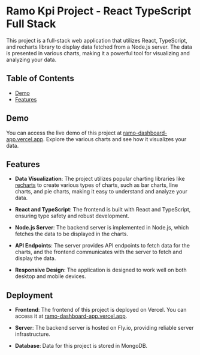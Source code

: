 # Ramo Kpi Project - React TypeScript Full Stack

This project is a full-stack web application that utilizes React, TypeScript, and recharts library to display data fetched from a Node.js server. The data is presented in various charts, making it a powerful tool for visualizing and analyzing your data.

## Table of Contents
- [Demo](#demo)
- [Features](#features)

## Demo

You can access the live demo of this project at [ramo-dashboard-app.vercel.app](https://ramo-dashboard-app.vercel.app/). Explore the various charts and see how it visualizes your data.

## Features

- **Data Visualization**: The project utilizes popular charting libraries like [recharts](https://recharts.org/en-US) to create various types of charts, such as bar charts, line charts, and pie charts, making it easy to understand and analyze your data.

- **React and TypeScript**: The frontend is built with React and TypeScript, ensuring type safety and robust development.

- **Node.js Server**: The backend server is implemented in Node.js, which fetches the data to be displayed in the charts.

- **API Endpoints**: The server provides API endpoints to fetch data for the charts, and the frontend communicates with the server to fetch and display the data.

- **Responsive Design**: The application is designed to work well on both desktop and mobile devices.

## Deployment

- **Frontend**: The frontend of this project is deployed on Vercel. You can access it at [ramo-dashboard-app.vercel.app](https://ramo-dashboard-app.vercel.app/).

- **Server**: The backend server is hosted on Fly.io, providing reliable server infrastructure.

- **Database**: Data for this project is stored in MongoDB.
